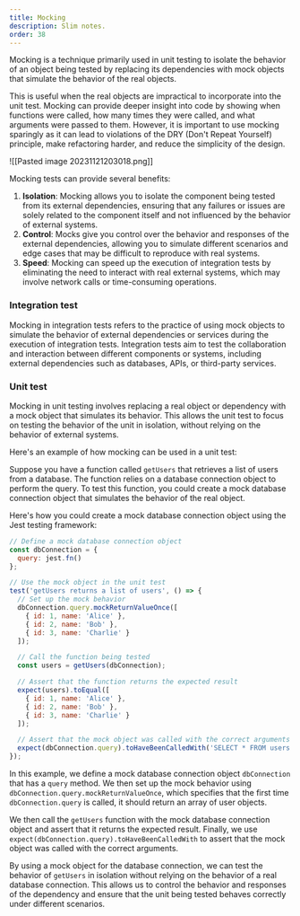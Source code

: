 ```yaml
---
title: Mocking
description: Slim notes.
order: 38
---
```


Mocking is a technique primarily used in unit testing to isolate the behavior of an object being tested by replacing its dependencies with mock objects that simulate the behavior of the real objects. 

This is useful when the real objects are impractical to incorporate into the unit test. Mocking can provide deeper insight into code by showing when functions were called, how many times they were called, and what arguments were passed to them. However, it is important to use mocking sparingly as it can lead to violations of the DRY (Don't Repeat Yourself) principle, make refactoring harder, and reduce the simplicity of the design.

![[Pasted image 20231121203018.png]]

Mocking tests can provide several benefits:
1. **Isolation**: Mocking allows you to isolate the component being tested from its external dependencies, ensuring that any failures or issues are solely related to the component itself and not influenced by the behavior of external systems.
2. **Control**: Mocks give you control over the behavior and responses of the external dependencies, allowing you to simulate different scenarios and edge cases that may be difficult to reproduce with real systems.
3. **Speed**: Mocking can speed up the execution of integration tests by eliminating the need to interact with real external systems, which may involve network calls or time-consuming operations.

### Integration test

Mocking in integration tests refers to the practice of using mock objects to simulate the behavior of external dependencies or services during the execution of integration tests. Integration tests aim to test the collaboration and interaction between different components or systems, including external dependencies such as databases, APIs, or third-party services.

### Unit test

Mocking in unit testing involves replacing a real object or dependency with a mock object that simulates its behavior. This allows the unit test to focus on testing the behavior of the unit in isolation, without relying on the behavior of external systems.

Here's an example of how mocking can be used in a unit test:

Suppose you have a function called `getUsers` that retrieves a list of users from a database. The function relies on a database connection object to perform the query. To test this function, you could create a mock database connection object that simulates the behavior of the real object.

Here's how you could create a mock database connection object using the Jest testing framework:

```javascript
// Define a mock database connection object
const dbConnection = {
  query: jest.fn()
};

// Use the mock object in the unit test
test('getUsers returns a list of users', () => {
  // Set up the mock behavior
  dbConnection.query.mockReturnValueOnce([
    { id: 1, name: 'Alice' },
    { id: 2, name: 'Bob' },
    { id: 3, name: 'Charlie' }
  ]);

  // Call the function being tested
  const users = getUsers(dbConnection);

  // Assert that the function returns the expected result
  expect(users).toEqual([
    { id: 1, name: 'Alice' },
    { id: 2, name: 'Bob' },
    { id: 3, name: 'Charlie' }
  ]);

  // Assert that the mock object was called with the correct arguments
  expect(dbConnection.query).toHaveBeenCalledWith('SELECT * FROM users');
});
```

In this example, we define a mock database connection object `dbConnection` that has a `query` method. We then set up the mock behavior using `dbConnection.query.mockReturnValueOnce`, which specifies that the first time `dbConnection.query` is called, it should return an array of user objects.

We then call the `getUsers` function with the mock database connection object and assert that it returns the expected result. Finally, we use `expect(dbConnection.query).toHaveBeenCalledWith` to assert that the mock object was called with the correct arguments.

By using a mock object for the database connection, we can test the behavior of `getUsers` in isolation without relying on the behavior of a real database connection. This allows us to control the behavior and responses of the dependency and ensure that the unit being tested behaves correctly under different scenarios.


